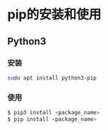 # pip的安装和使用

## Python3

### 安装

```bash
sudo apt install python3-pip
```

### 使用

```bash
$ pip3 install <package_name>
$ pip install <package_name>
```

